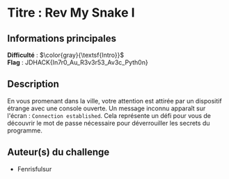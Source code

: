 # Titre : Rev My Snake I 

## Informations principales

**Difficulté** : $\color{gray}{\textsf{Intro}}$ \
**Flag** : JDHACK{In7r0_Au_R3v3r53_Av3c_Pyth0n} 

## Description

En vous promenant dans la ville, votre attention est attirée par un 
dispositif étrange avec une console ouverte. Un message inconnu apparaît sur l'écran : `Connection established`. Cela représente un défi pour vous de découvrir le mot de passe nécessaire pour déverrouiller les secrets du programme.

## Auteur(s) du challenge

- Fenrisfulsur


